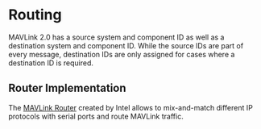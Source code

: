 # Routing

MAVLink 2.0 has a source system and component ID as well as a destination system and component ID. While the source IDs are part of every message, destination IDs are only assigned for cases where a destination ID is required.



## Router Implementation

The [MAVLink Router](https://github.com/01org/mavlink-router) created by Intel allows to mix-and-match different IP protocols with serial ports and route MAVLink traffic.





